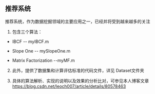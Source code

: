 ## 推荐系统

推荐系统，作为数据挖掘领域的主要应用之一，已经并将受到越来越多的关注

1. 包含三个算法：

- IBCF -- myIBCF.m

- Slope One  -- mySlopeOne.m

- Matrix Factorization --myMF.m

2. 此外，提供了数据集和计算评估标准的代码文件，详见 Dataset文件夹

3. 具体的算法解析、实现的说明以及效果的分析比对，可参见本人博客文章 https://blog.csdn.net/leoch007/article/details/80578463
